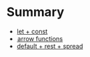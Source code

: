 # Summary

* [let + const](let_+_const.md)
* [ arrow functions](arrow_functions.md)
* [default + rest + spread](default_+_rest_+_spread.md)

